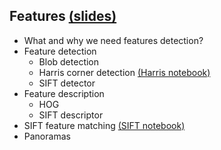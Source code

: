 ## **Features** [(slides)](/pages/c_08_features/features.pdf)

- What and why we need features detection?
- Feature detection
  - Blob detection
  - Harris corner detection [(Harris notebook)](/pages/c_08_features/harris_nb/)
  - SIFT detector 
- Feature description
  - HOG
  - SIFT descriptor
- SIFT feature matching [(SIFT notebook)](/pages/c_08_features/sift_nb/)
- Panoramas

